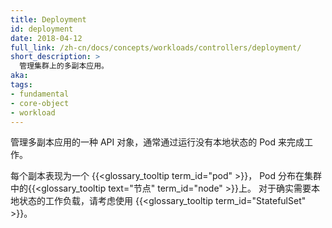```yaml
---
title: Deployment
id: deployment
date: 2018-04-12
full_link: /zh-cn/docs/concepts/workloads/controllers/deployment/
short_description: >
  管理集群上的多副本应用。
aka: 
tags:
- fundamental
- core-object
- workload
---
```

<!--
title: Deployment
id: deployment
date: 2018-04-12
full_link: /docs/concepts/workloads/controllers/deployment/
short_description: >
  Manages a replicated application on your cluster.

aka: 
tags:
- fundamental
- core-object
- workload
-->

<!--
 An API object that manages a replicated application, typically by running Pods with no local state.
-->
管理多副本应用的一种 API 对象，通常通过运行没有本地状态的 Pod 来完成工作。

<!--more--> 

<!--
Each replica is represented by a {{< glossary_tooltip term_id="pod" >}}, and the Pods are distributed among the 
{{< glossary_tooltip text="nodes" term_id="node" >}} of a cluster.
For workloads that do require local state, consider using a {{< glossary_tooltip term_id="StatefulSet" >}}.
-->
每个副本表现为一个 {{<glossary_tooltip term_id="pod" >}}，
Pod 分布在集群中的{{<glossary_tooltip text="节点" term_id="node" >}}上。
对于确实需要本地状态的工作负载，请考虑使用 {{<glossary_tooltip term_id="StatefulSet" >}}。
